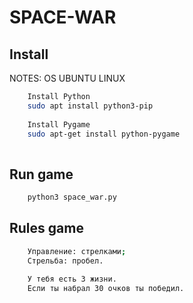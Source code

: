 # SPACE-WAR

## Install
NOTES:
OS UBUNTU LINUX

```bash
    Install Python
    sudo apt install python3-pip
    
    Install Pygame
    sudo apt-get install python-pygame
    
```

## Run game
```bash
    python3 space_war.py
```


## Rules game
```bash
    Управление: стрелками;
    Стрельба: пробел.
    
    У тебя есть 3 жизни.
    Если ты набрал 30 очков ты победил.
```